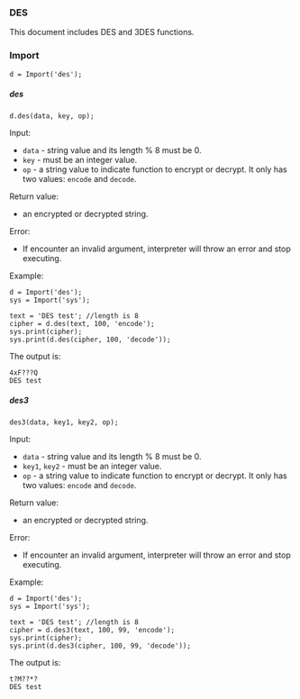 ### DES

This document includes DES and 3DES functions.



### Import

```
d = Import('des');
```



##### des

```
d.des(data, key, op);
```

Input:

- `data` - string value and its length % 8 must be 0.
- `key` - must be an integer value.
- `op` - a string value to indicate function to encrypt or decrypt. It only has two values: `encode` and `decode`.

Return value:

- an encrypted or decrypted string.

Error:

- If encounter an invalid argument, interpreter will throw an error and stop executing.

Example:

```
d = Import('des');
sys = Import('sys');

text = 'DES test'; //length is 8
cipher = d.des(text, 100, 'encode');
sys.print(cipher);
sys.print(d.des(cipher, 100, 'decode'));
```

The output is:

```
4xF???Q
DES test
```



##### des3

```
des3(data, key1, key2, op);
```

Input:

- `data` - string value and its length % 8 must be 0.
- `key1`, `key2` - must be an integer value.
- `op` - a string value to indicate function to encrypt or decrypt. It only has two values: `encode` and `decode`.

Return value:

- an encrypted or decrypted string.

Error:

- If encounter an invalid argument, interpreter will throw an error and stop executing.

Example:

```
d = Import('des');
sys = Import('sys');

text = 'DES test'; //length is 8
cipher = d.des3(text, 100, 99, 'encode');
sys.print(cipher);
sys.print(d.des3(cipher, 100, 99, 'decode'));
```

The output is:

```
t?M??*?
DES test
```

